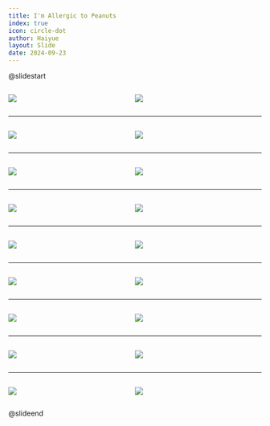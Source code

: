 ```yaml
---
title: I'm Allergic to Peanuts
index: true
icon: circle-dot
author: Haiyue
layout: Slide
date: 2024-09-23
---
```

 
@slidestart

<div style="display:flex">
<div style="flex:1">

![](/reading/english/Level-K/I'm%20Allergic%20to%20Peanuts/001.webp)
</div>
<div style="flex:1">

![](/reading/english/Level-K/I'm%20Allergic%20to%20Peanuts/002.webp)
</div>
</div>

---

<div style="display:flex">
<div style="flex:1">

![](/reading/english/Level-K/I'm%20Allergic%20to%20Peanuts/003.webp)
</div>
<div style="flex:1">

![](/reading/english/Level-K/I'm%20Allergic%20to%20Peanuts/004.webp)
</div>
</div>

---

<div style="display:flex">
<div style="flex:1">

![](/reading/english/Level-K/I'm%20Allergic%20to%20Peanuts/005.webp)
</div>
<div style="flex:1">

![](/reading/english/Level-K/I'm%20Allergic%20to%20Peanuts/006.webp)
</div>
</div>

---

<div style="display:flex">
<div style="flex:1">

![](/reading/english/Level-K/I'm%20Allergic%20to%20Peanuts/007.webp)
</div>
<div style="flex:1">

![](/reading/english/Level-K/I'm%20Allergic%20to%20Peanuts/008.webp)
</div>
</div>

---

<div style="display:flex">
<div style="flex:1">

![](/reading/english/Level-K/I'm%20Allergic%20to%20Peanuts/009.webp)
</div>
<div style="flex:1">

![](/reading/english/Level-K/I'm%20Allergic%20to%20Peanuts/010.webp)
</div>
</div>

---

<div style="display:flex">
<div style="flex:1">

![](/reading/english/Level-K/I'm%20Allergic%20to%20Peanuts/011.webp)
</div>
<div style="flex:1">

![](/reading/english/Level-K/I'm%20Allergic%20to%20Peanuts/012.webp)
</div>
</div>

---

<div style="display:flex">
<div style="flex:1">

![](/reading/english/Level-K/I'm%20Allergic%20to%20Peanuts/013.webp)
</div>
<div style="flex:1">

![](/reading/english/Level-K/I'm%20Allergic%20to%20Peanuts/014.webp)
</div>
</div>

---

<div style="display:flex">
<div style="flex:1">

![](/reading/english/Level-K/I'm%20Allergic%20to%20Peanuts/015.webp)
</div>
<div style="flex:1">

![](/reading/english/Level-K/I'm%20Allergic%20to%20Peanuts/016.webp)
</div>
</div>

---

<div style="display:flex">
<div style="flex:1">

![](/reading/english/Level-K/I'm%20Allergic%20to%20Peanuts/017.webp)
</div>
<div style="flex:1">

![](/reading/english/Level-K/I'm%20Allergic%20to%20Peanuts/018.webp)
</div>
</div>

@slideend
